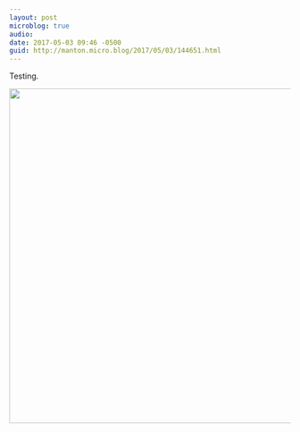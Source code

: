 ```yaml
---
layout: post
microblog: true
audio: 
date: 2017-05-03 09:46 -0500
guid: http://manton.micro.blog/2017/05/03/144651.html
---
```

Testing.

<img src="http://manton.micro.blog/uploads/2017/2b866cc8b4.jpg" width="600" height="600" style="height: auto" />
